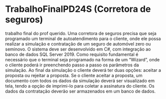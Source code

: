 # TrabalhoFinalPD24S (Corretora de seguros)
trabalho final do prof querido.
Uma corretora de seguros precisa que seja programado um terminal de
autoatendimento para o cliente, onde ele possa realizar a simulação e contratação de
um seguro de automóvel zero ou seminovo. O sistema deve ser desenvolvido em C#, com
integração ao banco de dados SQL Server 2019.
Como requisito fundamental é necessário que o terminal seja programado na forma
de um “Wizard”, onde o cliente poderá ir preenchendo passo a passo os parâmetros da
simulação. Ao final da simulação o cliente deverá ter duas opções: aceitar a proposta
ou rejeitar a proposta.
Se o cliente aceitar a proposta, um documento com todos os dados da simulação
deverá ser visualizado em tela, tendo a opção de imprimi-lo para coletar a assinatura
do cliente. Os dados da contratação deverão ser armazenados em um banco de dados.
